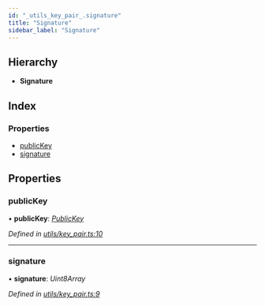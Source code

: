 ```yaml
---
id: "_utils_key_pair_.signature"
title: "Signature"
sidebar_label: "Signature"
---
```


## Hierarchy

* **Signature**

## Index

### Properties

* [publicKey](_utils_key_pair_.signature.md#publickey)
* [signature](_utils_key_pair_.signature.md#signature)

## Properties

###  publicKey

• **publicKey**: *[PublicKey](../classes/_utils_key_pair_.publickey.md)*

*Defined in [utils/key_pair.ts:10](https://github.com/nearprotocol/nearlib/blob/2485e64/src.ts/utils/key_pair.ts#L10)*

___

###  signature

• **signature**: *Uint8Array*

*Defined in [utils/key_pair.ts:9](https://github.com/nearprotocol/nearlib/blob/2485e64/src.ts/utils/key_pair.ts#L9)*
